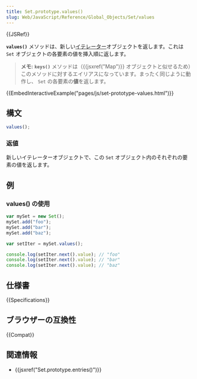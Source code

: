 ```yaml
---
title: Set.prototype.values()
slug: Web/JavaScript/Reference/Global_Objects/Set/values
---
```


{{JSRef}}

**`values()`** メソッドは、新しい[イテレーター](/ja/docs/Web/JavaScript/Guide/Iterators_and_Generators)オブジェクトを返します。これは `Set` オブジェクトの各要素の値を挿入順に返します。

> **メモ:** **`keys()`** メソッドは（{{jsxref("Map")}} オブジェクトと似せるため）このメソッドに対するエイリアスになっています。まったく同じように動作し、 `Set` の各要素の**値**を返します。

{{EmbedInteractiveExample("pages/js/set-prototype-values.html")}}

## 構文

```js
values();
```

### 返値

新しいイテレーターオブジェクトで、この `Set` オブジェクト内のそれぞれの要素の値を返します。

## 例

### values() の使用

```js
var mySet = new Set();
mySet.add("foo");
mySet.add("bar");
mySet.add("baz");

var setIter = mySet.values();

console.log(setIter.next().value); // "foo"
console.log(setIter.next().value); // "bar"
console.log(setIter.next().value); // "baz"
```

## 仕様書

{{Specifications}}

## ブラウザーの互換性

{{Compat}}

## 関連情報

- {{jsxref("Set.prototype.entries()")}}
